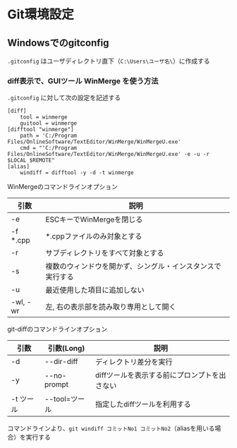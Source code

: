 # Git環境設定

## Windowsでのgitconfig
``` .gitconfig ``` はユーザディレクトリ直下（``` C:\Users\ユーザ名\ ```）に作成する

### diff表示で、GUIツール WinMerge を使う方法
``` .gitconfig ``` に対して次の設定を記述する
```
[diff]
    tool = winmerge
    guitool = winmerge
[difftool "winmerge"]
    path = 'C:/Program Files/OnlineSoftware/TextEditor/WinMerge/WinMergeU.exe'
    cmd = "'C:/Program Files/OnlineSoftware/TextEditor/WinMerge/WinMergeU.exe' -e -u -r $LOCAL $REMOTE"
[alias]
    windiff = difftool -y -d -t winmerge
```

WinMergeのコマンドラインオプション

| 引数 | 説明 |
| --- | --- |
| -e | ESCキーでWinMergeを閉じる |
| -f *.cpp | *.cppファイルのみ対象とする |
| -r | サブディレクトリをすべて対象とする |
| -s | 複数のウィンドウを開かず、シングル・インスタンスで実行する |
| -u | 最近使用した項目に追加しない |
| -wl, -wr | 左, 右の表示部を読み取り専用として開く |

git-diffのコマンドラインオプション

| 引数 | 引数(Long) | 説明 |
| --- | --- | --- |
| -d | --dir-diff | ディレクトリ差分を実行 |
| -y | --no-prompt | diffツールを表示する前にプロンプトを出さない |
| -t ツール | --tool=ツール | 指定したdiffツールを利用する |

コマンドラインより、``` git windiff コミットNo1 コミットNo2 ```（aliasを用いる場合）を実行する

